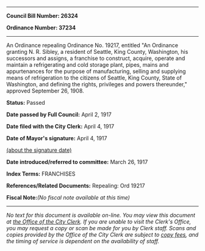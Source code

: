 

********

**Council Bill Number: 26324**
   
**Ordinance Number: 37234**
********

 An Ordinance repealing Ordinance No. 19217, entitled "An Ordinance granting N. R. Sibley, a resident of Seattle, King County, Washington, his successors and assigns, a franchise to construct, acquire, operate and maintain a refrigerating and cold storage plant, pipes, mains and appurtenances for the purpose of manufacturing, selling and supplying means of refrigeration to the citizens of Seattle, King County, State of Washington, and defining the rights, privileges and powers thereunder," approved September 26, 1908.

**Status:** Passed
   
**Date passed by Full Council:** April 2, 1917
   
**Date filed with the City Clerk:** April 4, 1917
   
**Date of Mayor's signature:** April 4, 1917
   
[(about the signature date)](/~public/approvaldate.htm)
   
   
   
**Date introduced/referred to committee:** March 26, 1917
   
   
**Index Terms:** FRANCHISES

**References/Related Documents:** Repealing: Ord 19217

**Fiscal Note:**_(No fiscal note available at this time)_
********

_No text for this document is available on-line. You may view this document at [the Office of the City Clerk](http://www.seattle.gov/leg/clerk/contactUs.htm). If you are unable to visit the Clerk's Office, you may request a copy or scan be made for you by Clerk staff. Scans and copies provided by the Office of the City Clerk are subject to [copy fees](http://clerk.seattle.gov/~public/clerkfees.htm), and the timing of service is dependent on the availability of staff._

